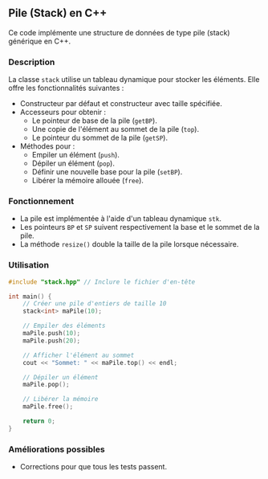 ## Pile (Stack) en C++

Ce code implémente une structure de données de type pile (stack) générique en C++. 

### Description

La classe `stack` utilise un tableau dynamique pour stocker les éléments. Elle offre les fonctionnalités suivantes :

- Constructeur par défaut et constructeur avec taille spécifiée.
- Accesseurs pour obtenir :
    - Le pointeur de base de la pile (`getBP`).
    - Une copie de l'élément au sommet de la pile (`top`).
    - Le pointeur du sommet de la pile (`getSP`).
- Méthodes pour :
    - Empiler un élément (`push`).
    - Dépiler un élément (`pop`).
    - Définir une nouvelle base pour la pile (`setBP`).
    - Libérer la mémoire allouée (`free`).

### Fonctionnement

- La pile est implémentée à l'aide d'un tableau dynamique `stk`.
- Les pointeurs `BP` et `SP` suivent respectivement la base et le sommet de la pile.
- La méthode `resize()` double la taille de la pile lorsque nécessaire.

### Utilisation

```cpp
#include "stack.hpp" // Inclure le fichier d'en-tête

int main() {
    // Créer une pile d'entiers de taille 10
    stack<int> maPile(10);

    // Empiler des éléments
    maPile.push(10);
    maPile.push(20);

    // Afficher l'élément au sommet
    cout << "Sommet: " << maPile.top() << endl;

    // Dépiler un élément
    maPile.pop();

    // Libérer la mémoire
    maPile.free();

    return 0;
}
```

### Améliorations possibles
- Corrections pour que tous les tests passent.
